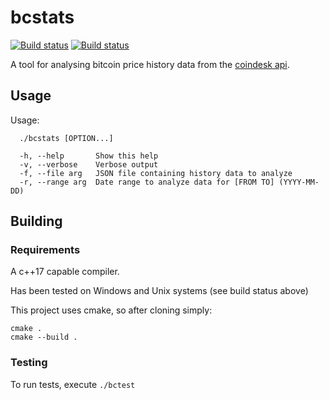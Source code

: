 # bcstats

[![Build status](https://travis-ci.org/JonnyPtn/bcstats.svg?branch=master)](https://travis-ci.org/JonnyPtn/bcstats)
[![Build status](https://ci.appveyor.com/api/projects/status/ruacgilt9vd2lpqj?svg=true)](https://ci.appveyor.com/project/JonnyPtn/bcstats)

A tool for analysing bitcoin price history data from the [coindesk api](https://www.coindesk.com/api/).

## Usage

Usage:
```
  ./bcstats [OPTION...]

  -h, --help       Show this help
  -v, --verbose    Verbose output
  -f, --file arg   JSON file containing history data to analyze
  -r, --range arg  Date range to analyze data for [FROM TO] (YYYY-MM-DD)
  ```

## Building

### Requirements

A c++17 capable compiler.

Has been tested on Windows and Unix systems (see build status above)

This project uses cmake, so after cloning simply:

```
cmake .
cmake --build .
```

### Testing

To run tests, execute `./bctest`
